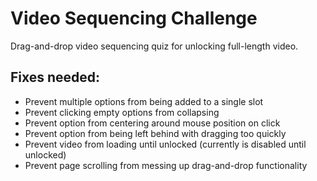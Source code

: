 # Video Sequencing Challenge
Drag-and-drop video sequencing quiz for unlocking full-length video.

## Fixes needed:
- Prevent multiple options from being added to a single slot
- Prevent clicking empty options from collapsing
- Prevent option from centering around mouse position on click
- Prevent option from being left behind with dragging too quickly
- Prevent video from loading until unlocked (currently is disabled until unlocked)
- Prevent page scrolling from messing up drag-and-drop functionality